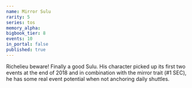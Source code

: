 ```yaml
---
name: Mirror Sulu
rarity: 5
series: tos
memory_alpha:
bigbook_tier: 8
events: 10
in_portal: false
published: true
---
```


Richelieu beware! Finally a good Sulu. His character picked up its first two events at the end of 2018 and in combination with the mirror trait (#1 SEC), he has some real event potential when not anchoring daily shuttles.
